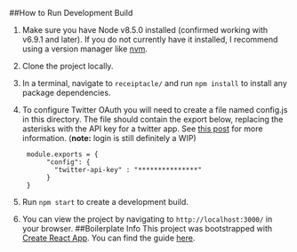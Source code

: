 ##How to Run Development Build
1. Make sure you have Node v8.5.0 installed (confirmed working with v6.9.1 and later). If you do not currently have it installed, I recommend using a version manager like [nvm](https://github.com/creationix/nvm).
2. Clone the project locally.
3. In a terminal, navigate to `receiptacle/` and run `npm install` to install any package dependencies.
4. To configure Twitter OAuth you will need to create a file named config.js in this directory. The file should contain the export below, replacing the asterisks with the API key for a twitter app. See [this post](https://medium.com/@robince885/how-to-do-twitter-authentication-with-react-and-restful-api-e525f30c62bb) for more information. (**note\:** login is still definitely a WIP)
    
        module.exports = {
             "config": {
               "twitter-api-key" : "***************"
             }
        }
   
5. Run `npm start` to create a development build.
6. You can view the project by navigating to `http://localhost:3000/` in your browser.
##Boilerplate Info
This project was bootstrapped with [Create React App](https://github.com/facebookincubator/create-react-app). You can find the guide [here](https://github.com/facebookincubator/create-react-app/blob/master/packages/react-scripts/template/README.md).
